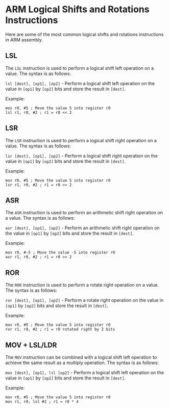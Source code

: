 # ARM Logical Shifts and Rotations Instructions

Here are some of the most common logical shifts and rotations instructions in ARM assembly.

## LSL

The `LSL` instruction is used to perform a logical shift left operation on a value. The syntax is as follows:

`lsl [dest], [op1], [op2]` - Perform a logical shift left operation on the value in `[op1]` by `[op2]` bits and store the result in `[dest]`.

Example:
```assembly
mov r0, #5 ; Move the value 5 into register r0
lsl r1, r0, #2 ; r1 = r0 << 2
```

## LSR

The `LSR` instruction is used to perform a logical shift right operation on a value. The syntax is as follows:

`lsr [dest], [op1], [op2]` - Perform a logical shift right operation on the value in `[op1]` by `[op2]` bits and store the result in `[dest]`.

Example:
```assembly
mov r0, #5 ; Move the value 5 into register r0
lsr r1, r0, #2 ; r1 = r0 >> 2
```

## ASR

The `ASR` instruction is used to perform an arithmetic shift right operation on a value. The syntax is as follows:

`asr [dest], [op1], [op2]` - Perform an arithmetic shift right operation on the value in `[op1]` by `[op2]` bits and store the result in `[dest]`.

Example:
```assembly
mov r0, #-5 ; Move the value -5 into register r0
asr r1, r0, #2 ; r1 = r0 >> 2
```

## ROR

The `ROR` instruction is used to perform a rotate right operation on a value. The syntax is as follows:

`ror [dest], [op1], [op2]` - Perform a rotate right operation on the value in `[op1]` by `[op2]` bits and store the result in `[dest]`.

Example:
```assembly
mov r0, #5 ; Move the value 5 into register r0
ror r1, r0, #2 ; r1 = r0 rotated right by 2 bits
```

## MOV + LSL/LDR

The `MOV` instruction can be combined with a logical shift left operation to achieve the same result as a multiply operation. The syntax is as follows:

`mov [dest], [op1], lsl [op2]` - Perform a logical shift left operation on the value in `[op1]` by `[op2]` bits and store the result in `[dest]`.

Example:
```assembly
mov r0, #5 ; Move the value 5 into register r0
mov r1, r0, lsl #2 ; r1 = r0 * 4
```